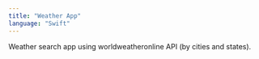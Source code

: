 ```yaml
---
title: "Weather App"
language: "Swift"
---
```


Weather search app using worldweatheronline API (by cities and states).

